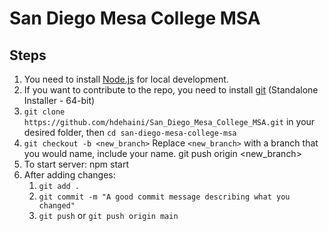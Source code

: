 # San Diego Mesa College MSA

## Steps
1. You need to install [Node.js](https://nodejs.org/en) for local development.
2. If you want to contribute to the repo, you need to install [git](https://git-scm.com/download/win) (Standalone Installer - 64-bit)
3. `git clone https://github.com/hdehaini/San_Diego_Mesa_College_MSA.git` in your desired folder, then `cd san-diego-mesa-college-msa`
4. `git checkout -b <new_branch>` Replace `<new_branch>` with a branch that you would name, include your name.
git push origin <new_branch>
5. To start server: npm start
6. After adding changes:
   1. `git add .`
   2. `git commit -m "A good commit message describing what you changed"`
   3. `git push` or `git push origin main`
